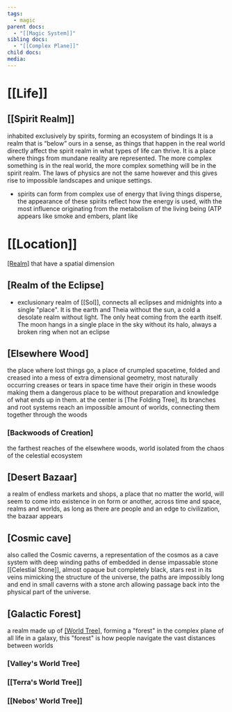 ```yaml
---
tags:
  - magic
parent docs:
  - "[[Magic System]]"
sibling docs:
  - "[[Complex Plane]]"
child docs: 
media:
---
```

# [[Life]]
## [[Spirit Realm]]
inhabited exclusively by spirits, forming an ecosystem of bindings
It is a realm that is “below” ours in a sense, as things that happen in the real world directly affect the spirit realm in what types of life can thrive.
It is a place where things from mundane reality are represented. The more complex something is in the real world, the more complex something will be in the spirit realm. The laws of physics are not the same however and this gives rise to impossible landscapes and unique settings.
- spirits can form from complex use of energy that living things disperse, the appearance of these spirits reflect how the energy is used, with the most influence originating from the metabolism of the living being (ATP appears like smoke and embers, plant like

# [[Location]]
[[Realm]](s) that have a spatial dimension
## [Realm of the Eclipse]
- exclusionary realm of [[Sol]], connects all eclipses and midnights into a single "place". It is the earth and Theia without the sun, a cold a desolate realm without light. The only heat coming from the earth itself. The moon hangs in a single place in the sky without its halo, always a broken ring when not an eclipse 
## [Elsewhere Wood]
the place where lost things go, a place of crumpled spacetime, folded and creased into a mess of extra dimensional geometry, most naturally occurring creases or tears in space time have their origin in these woods making them a dangerous place to be without preparation and knowledge of what ends up in them. at the center is [The Folding Tree], its branches and root systems reach an impossible amount of worlds, connecting them together through the woods 
### [Backwoods of Creation]
the farthest reaches of the elsewhere woods, world isolated from the chaos of the celestial ecosystem
## [Desert Bazaar]
a realm of endless markets and shops, a place that no matter the world, will seem to come into existence in on form or another, across time and space, realms and worlds, as long as there are people and an edge to civilization, the bazaar appears 
## [Cosmic cave]
also called the Cosmic caverns, a representation of the cosmos as a cave system with deep winding paths of embedded in dense impassable stone [[Celestial Stone]], almost opaque but completely black, stars rest in its veins mimicking the structure of the universe, the paths are impossibly long and end in small caverns with a stone arch allowing passage back into the physical part of the universe.
## [Galactic Forest]
a realm made up of [[World Tree]](s), forming a "forest" in the complex plane of all life in a galaxy, this "forest" is how people navigate the vast distances between worlds
### [Valley's World Tree]
### [[Terra's World Tree]]
### [[Nebos' World Tree]]